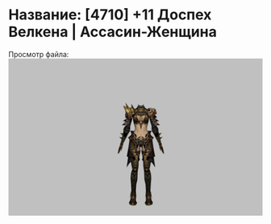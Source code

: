 # Название: [4710] +11 Доспех Велкена | Ассасин-Женщина

Просмотр файла:
![p070021.png](p070021.png)